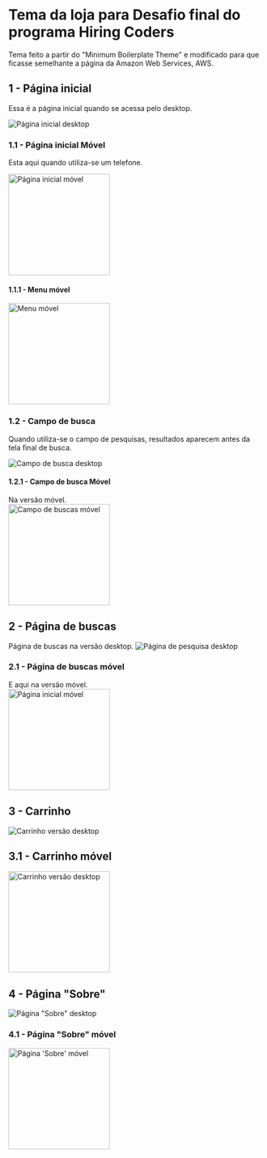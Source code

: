 # Tema da loja para Desafio final do programa Hiring Coders

Tema feito a partir do "Minimum Boilerplate Theme" e modificado para que ficasse semelhante a página da Amazon Web Services, AWS.


## 1 - Página inicial

Essa é a página inicial quando se acessa pelo desktop.

![Página inicial desktop](./assets/home-desktop.png)
### 1.1 - Página inicial Móvel
Esta aqui quando utiliza-se um telefone.

<img alt="Página inicial móvel" src="./assets/home-movel.png"  width="200"/>

#### 1.1.1 - Menu móvel
<img alt="Menu móvel" src="./assets/menu-movel.png" width="200"/>

### 1.2 - Campo de busca
Quando utiliza-se o campo de pesquisas, resultados aparecem antes da tela final de busca.

![Campo de busca desktop](./assets/busca-desktop.png)
#### 1.2.1 - Campo de busca Móvel
Na versão móvel. <br>
<img alt="Campo de buscas móvel" src="./assets/busca-movel.png" width="200"/>

## 2 - Página de buscas
Página de buscas na versão desktop.
![Página de pesquisa desktop](./assets/pesquisa-desktop.png)

### 2.1 - Página de buscas móvel
E aqui na versão móvel. <br>
<img alt="Página inicial móvel" src="./assets/pesquisa-movel.png" width="200"/>

## 3 - Carrinho
![Carrinho versão desktop](./assets/carrinho-desktop.png)
## 3.1 - Carrinho móvel
<img alt="Carrinho versão desktop" src="./assets/carrinho-movel.png" width="200"/>

## 4 - Página "Sobre"
![Página "Sobre" desktop](./assets/sobre-desktop.png)

### 4.1 - Página "Sobre" móvel
 
<img alt="Página 'Sobre' móvel" src="./assets/sobre-movel.png" width="200"/>
